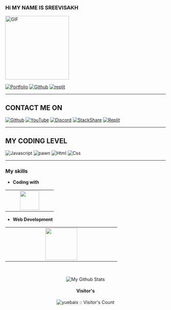 ### Hi MY NAME IS SREEVISAKH
<img alt="GIF" src="https://media.discordapp.net/attachments/990946376236023838/990947438749683782/IMG_20220410_104014-02.jpg" width = 200/>

[![Portfolio](https://img.shields.io/badge/-Portfolio-red?style=flat&logo=appveyor&logoColor=white)](https://cruzgaming.ml)
[![Github](https://img.shields.io/badge/-Github-000?style=flat&logo=Github&logoColor=white)](https://github.com/cruz-gaming)
[![replit](https://img.shields.io/badge/replit-Replit-red)](https://replit.com/@cruzgaming1)

-----

## CONTACT ME ON
<a href='https://github.com/cruz-gaming' target="_blank"><img alt='Github' src='https://img.shields.io/badge/cruz-gaming-100000?style=social&logo=Github&logoColor=010818&labelColor=black&color=black'/></a>
<a href='https://youtube.com/channel/UCw70Izn4pj_V8s_AZE5aj9A' target="_blank"><img alt='YouTube' src='https://img.shields.io/badge/Cruzgaming-100000?style=social&logo=YouTube&logoColor=ED1F14&labelColor=C2D3D0&color=13CAE7'/></a>
<a href='https://discord.com/channels/@me/610513919601279005' target="_blank"><img alt='Discord' src='https://img.shields.io/badge/cruzgaming-100000?style=social&logo=Discord&logoColor=1A54D3&labelColor=black&color=black'/></a>
<a href='https://cruzgaming.ml/' target="_blank"><img alt='StackShare' src='https://img.shields.io/badge/Cruz Gaming-100000?style=social&logo=StackShare&logoColor=3F9AD3&labelColor=7F3C3C&color=623D3D'/></a>
<a href='https://replit.com/@cruzgaming1' target="_blank"><img alt='Replit' src='https://img.shields.io/badge/cruzgaming-100000?style=social&logo=Replit&logoColor=320B0B&labelColor=black&color=black'/></a>

-----

## MY CODING LEVEL

![Javascript](https://img.shields.io/badge/Javascript%20-70.00%25-yellow)
![pawn](https://img.shields.io/badge/Pawn-85.00%25-orange)
![Html](https://img.shields.io/badge/HTML-95.05%25-brightgreen)
![Css](https://img.shields.io/badge/CSS-45.00%25-blue)

-----

### My skills 
- **Coding with**
<table>
<tbody>
 <tr>

<td align="center" width="50%">
<img height=60px src="https://www.vectorlogo.zone/logos/javascript/javascript-ar21.svg"> 
</td>
</tr>
</tbody>
</table>

- **Web Development**
<table>
<tbody>
 <tr>
<td align="center" width="33%">

<img height=100px src="https://www.vectorlogo.zone/logos/w3_html5/w3_html5-ar21.svg"> 
</td>
<tr>
 
 </tr>
</tbody>
</table>
<br>
<p align="center">
  
<img align="center" src="https://github-readme-stats.vercel.app/api?username=cruz-gaming&&show_icons=true&theme=radical" alt="My Github Stats">
</p>

<h4 align="center">Visitor's</h4>
<p align="center"><img src="https://profile-counter.glitch.me/{cruz-gaming}/count.svg" alt="yuebaix :: Visitor's Count" /></p>
<br/>
